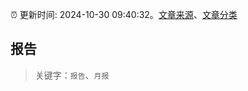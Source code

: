 :alarm_clock: 更新时间: 2024-10-30 09:40:32。[文章来源](/README.md)、[文章分类](/TAGS.md)

## 报告


> 关键字：`报告`、`月报`



